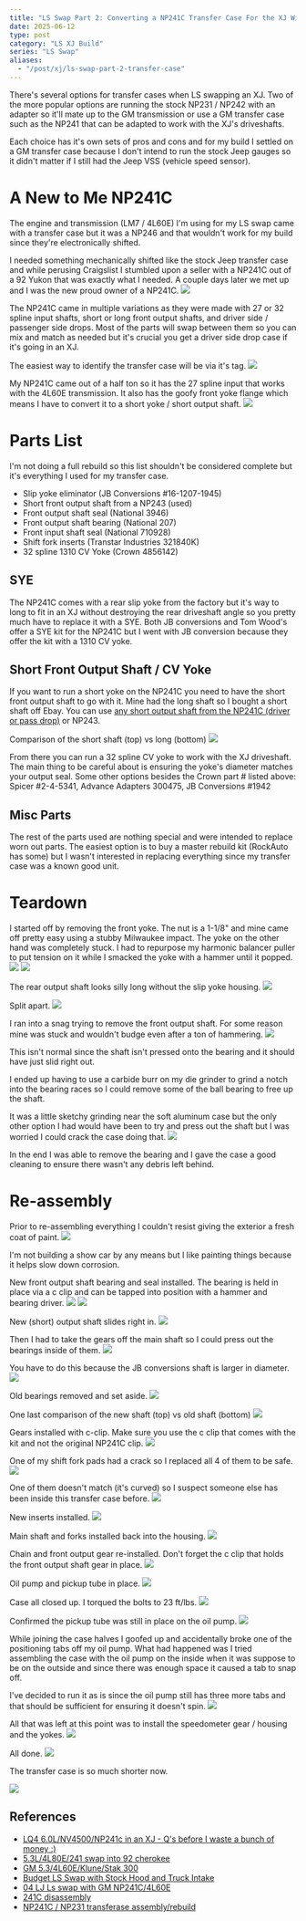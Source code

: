 ```yaml
---
title: "LS Swap Part 2: Converting a NP241C Transfer Case For the XJ With a SYE"
date: 2025-06-12
type: post
category: "LS XJ Build"
series: "LS Swap"
aliases:
  - "/post/xj/ls-swap-part-2-transfer-case"
---
```


There's several options for transfer cases when LS swapping an XJ. Two of the more popular options are running the stock NP231 / NP242 with an adapter so it'll mate up to the GM transmission or use a GM transfer case such as the NP241 that can be adapted to work with the XJ's driveshafts.

Each choice has it's own sets of pros and cons and for my build I settled on a GM transfer case because I don't intend to run the stock Jeep gauges so it didn't matter if I still had the Jeep VSS (vehicle speed sensor).

# A New to Me NP241C

The engine and transmission (LM7 / 4L60E) I'm using for my LS swap came with a transfer case but it was a NP246 and that wouldn't work for my build since they're electronically shifted.

I needed something mechanically shifted like the stock Jeep transfer case and while perusing Craigslist I stumbled upon a seller with a NP241C out of a 92 Yukon that was exactly what I needed. A couple days later we met up and I was the new proud owner of a NP241C.
![](images/1.jpg)

The NP241C came in multiple variations as they were made with 27 or 32 spline input shafts, short or long front output shafts, and driver side / passenger side drops. Most of the parts will swap between them so you can mix and match as needed but it's crucial you get a driver side drop case if it's going in an XJ.

The easiest way to identify the transfer case will be via it's tag.
![](images/2.jpg)

My NP241C came out of a half ton so it has the 27 spline input that works with the 4L60E transmission. It also has the goofy front yoke flange which means I have to convert it to a short yoke / short output shaft.
![](images/3.jpg)

# Parts List

I'm not doing a full rebuild so this list shouldn't be considered complete but it's everything I used for my transfer case.

- Slip yoke eliminator (JB Conversions #16-1207-1945)
- Short front output shaft from a NP243 (used)
- Front output shaft seal (National 3946)
- Front output shaft bearing (National 207)
- Front input shaft seal (National 710928)
- Shift fork inserts (Transtar Industries 321840K)
- 32 spline 1310 CV Yoke (Crown 4856142)

## SYE

The NP241C comes with a rear slip yoke from the factory but it's way to long to fit in an XJ without destroying the rear driveshaft angle so you pretty much have to replace it with a SYE. Both JB conversions and Tom Wood's offer a SYE kit for the NP241C but I went with JB conversion because they offer the kit with a 1310 CV yoke.

## Short Front Output Shaft / CV Yoke

If you want to run a short yoke on the NP241C you need to have the short front output shaft to go with it. Mine had the long shaft so I bought a short shaft off Ebay. You can use [any short output shaft from the NP241C (driver or pass drop)](https://www.pirate4x4.com/threads/np241c-front-output-question.1583786/) or NP243.

Comparison of the short shaft (top) vs long (bottom)
![](images/10.jpg)

From there you can run a 32 spline CV yoke to work with the XJ driveshaft. The main thing to be careful about is ensuring the yoke's diameter matches your output seal. Some other options besides the Crown part # listed above: Spicer #2-4-5341, Advance Adapters 300475, JB Conversions #1942

## Misc Parts

The rest of the parts used are nothing special and were intended to replace worn out parts. The easiest option is to buy a master rebuild kit (RockAuto has some) but I wasn't interested in replacing everything since my transfer case was a known good unit.

# Teardown

I started off by removing the front yoke. The nut is a 1-1/8" and mine came off pretty easy using a stubby Milwaukee impact. The yoke on the other hand was completely stuck. I had to repurpose my harmonic balancer puller to put tension on it while I smacked the yoke with a hammer until it popped.
![](images/4.jpg)
![](images/5.jpg)

The rear output shaft looks silly long without the slip yoke housing.
![](images/6.jpg)

Split apart.
![](images/7.jpg)

I ran into a snag trying to remove the front output shaft. For some reason mine was stuck and wouldn't budge even after a ton of hammering.
![](images/8.jpg)

This isn't normal since the shaft isn't pressed onto the bearing and it should have just slid right out.

I ended up having to use a carbide burr on my die grinder to grind a notch into the bearing races so I could remove some of the ball bearing to free up the shaft.

It was a little sketchy grinding near the soft aluminum case but the only other option I had would have been to try and press out the shaft but I was worried I could crack the case doing that.
![](images/9.jpg)

In the end I was able to remove the bearing and I gave the case a good cleaning to ensure there wasn't any debris left behind.

# Re-assembly

Prior to re-assembling everything I couldn't resist giving the exterior a fresh coat of paint.
![](images/11.jpg)

I'm not building a show car by any means but I like painting things because it helps slow down corrosion.

New front output shaft bearing and seal installed. The bearing is held in place via a c clip and can be tapped into position with a hammer and bearing driver.
![](images/12.jpg)
![](images/13.jpg)

New (short) output shaft slides right in.
![](images/14.jpg)

Then I had to take the gears off the main shaft so I could press out the bearings inside of them.
![](images/15.jpg)

You have to do this because the JB conversions shaft is larger in diameter.
![](images/16.jpg)

Old bearings removed and set aside.
![](images/17.jpg)

One last comparison of the new shaft (top) vs old shaft (bottom)
![](images/18.jpg)

Gears installed with c-clip. Make sure you use the c clip that comes with the kit and not the original NP241C clip.
![](images/19.jpg)

One of my shift fork pads had a crack so I replaced all 4 of them to be safe.
![](images/20.jpg)

One of them doesn't match (it's curved) so I suspect someone else has been inside this transfer case before.
![](images/21.jpg)

New inserts installed.
![](images/22.jpg)

Main shaft and forks installed back into the housing.
![](images/23.jpg)

Chain and front output gear re-installed. Don't forget the c clip that holds the front output shaft gear in place.
![](images/24.jpg)

Oil pump and pickup tube in place.
![](images/25.jpg)

Case all closed up. I torqued the bolts to 23 ft/lbs.
![](images/26.jpg)

Confirmed the pickup tube was still in place on the oil pump.
![](images/28.jpg)

While joining the case halves I goofed up and accidentally broke one of the positioning tabs off my oil pump. What had happened was I tried assembling the case with the oil pump on the inside when it was suppose to be on the outside and since there was enough space it caused a tab to snap off.

I've decided to run it as is since the oil pump still has three more tabs and that should be sufficient for ensuring it doesn't spin.
![](images/27.jpg)

All that was left at this point was to install the speedometer gear / housing and the yokes.
![](images/29.jpg)

All done.
![](images/30.jpg)

The transfer case is so much shorter now.

![](images/31.jpg)

## References

- [LQ4 6.0L/NV4500/NP241c in an XJ - Q's before I waste a bunch of money :)](https://naxja.org/threads/lq4-6-0l-nv4500-np241c-in-an-xj-qs-before-i-waste-a-bunch-of-money.1119261/)
- [5.3L/4L80E/241 swap into 92 cherokee](https://www.pirate4x4.com/threads/5-3l-4l80e-241-swap-into-92-cherokee.809502/)
- [GM 5.3/4L60E/Klune/Stak 300](https://naxja.org/threads/gm-5-3-4l60e-klune-stak-300.945920/)
- [Budget LS Swap with Stock Hood and Truck Intake](https://comancheclub.com/topic/55153-budget-ls-swap-with-stock-hood-and-truck-intake/)
- [04 LJ Ls swap with GM NP241C/4L60E](https://www.rme4x4.com/threads/04-lj-ls-swap-with-gm-np241c-4l60e.121462/page-2)
- [241C disassembly](https://www.youtube.com/watch?v=ln8twrs9HNQ)
- [NP241C / NP231 transferase assembly/rebuild](https://www.youtube.com/watch?v=CEZuZIMk_gY)
